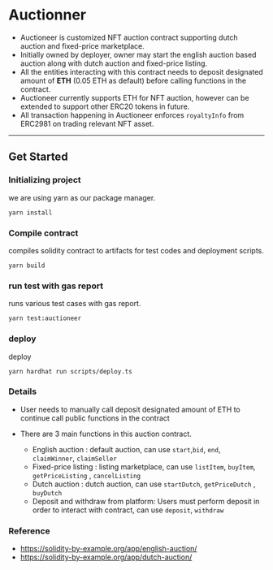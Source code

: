 # Auctionner

 - Auctioneer is customized NFT auction contract supporting dutch auction and fixed-price marketplace. 
 - Initially owned by deployer, owner may start the english auction based auction along with dutch auction and fixed-price listing. 
 - All the entities interacting with this contract needs to deposit designated amount of **ETH** (0.05 ETH as default) before calling functions in the contract. 
 - Auctioneer currently supports ETH for NFT auction, however can be extended to support other ERC20 tokens in future. 
 - All transaction happening in Auctioneer enforces `royaltyInfo` from ERC2981 on trading relevant NFT asset. 

--- 
## Get Started 

### Initializing project

we are using yarn as our package manager.

```shell
yarn install
```

### Compile contract 

compiles solidity contract to artifacts for test codes and deployment scripts.

```shell
yarn build
```

### run test with gas report

runs various test cases with gas report.

```shell
yarn test:auctioneer
```

### deploy

deploy

```shell
yarn hardhat run scripts/deploy.ts
```

### Details

 - User needs to manually call deposit designated amount of ETH to continue call public functions in the contract
 
 - There are 3 main functions in this auction contract.
   * English auction : default auction, can use `start`,`bid`, `end`, `claimWinner`, `claimSeller`
   * Fixed-price listing : listing marketplace, can use `listItem`, `buyItem`, `getPriceListing` , `cancelListing`
   * Dutch auction : dutch auction, can use `startDutch`, `getPriceDutch` , `buyDutch`
   * Deposit and withdraw from platform: Users must perform deposit in order to interact with contract, can use `deposit`, `withdraw` 

### Reference

- https://solidity-by-example.org/app/english-auction/
- https://solidity-by-example.org/app/dutch-auction/
